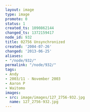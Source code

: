```yaml
---
layout: image
type: image
promote: 0
status: 1
created_ts: 1090862144
changed_ts: 1372159417
node_id: 932
title: 02756 Unsynchronized
created: '2004-07-26'
changed: '2013-06-25'
aliases:
- "/node/932/"
permalink: "/node/932/"
tags:
- Andy
- 2003/11 - November 2003
- Aaron P
- Waitomo
images:
- src: image/images/127_2756-932.jpg
  name: 127_2756-932.jpg
---
```


